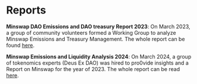 # Reports

**Minswap DAO Emissions and DAO treasury Report 2023**: On March 2023, a group of community volunteers formed a Working Group to analyze Minswap Emissions and Treasury Management. The whole report can be found [here](https://github.com/minswap/minswap-pm/blob/main/Emissions-Treasury-Reports/31-3-2023\_Emissions\_and\_Treasury\_Report.pdf).&#x20;

**Minswap Emissions and Liquidity Analysis 2024**: On March 2024, a group of tokenomics experts (Deus Ex DAO) was hired to pro0vide insights and a Report on Minswap for the year of 2023. The whole report can be read [here](https://drive.google.com/file/d/1cfzw6yGscXckppCdgWqe8ys89EcQU3Q-/view?usp=sharing).&#x20;



